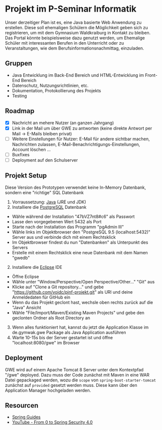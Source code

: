 # Projekt im P-Seminar Informatik

Unser derzeitiger Plan ist es, eine Java basierte Web Anwendung zu erstellen. Diese soll ehemaligen Schülern die Möglichkeit geben sich zu registrieren, um mit dem Gymnasium Waldkraiburg in Kontakt zu bleiben. Das Portal könnte beispielsweise dazu genutzt werden, um Ehemalige Schüler mit interessanten Berufen in den Unterricht oder zu Veranstaltungen, wie dem Berufsinformationsnachmittag, einzuladen.

## Gruppen
- Java Entwicklung im Back-End Bereich und HTML-Entwicklung im Front-End Bereich
- Datenschutz, Nutzungsrichtlinien, etc.
- Dokumentation, Protokollierung des Projekts
- Testing

## Roadmap
- [x] Nachricht an mehere Nutzer (an ganzen Jahrgang)
- [x] Link in der Mail um über GWE zu antworten (keine direkte Antwort per Mail -> E-Mails bleiben privat)
- [ ] Weitere Einstellungen für Nutzer: E-Mail für andere sichtbar machen, Nachrichten zulassen, E-Mail-Benachrichtigungs-Einstellungen, Account löschen ...
- [ ] Buxfixes
- [ ] Deployment auf den Schulserver

## Projekt Setup
Diese Version des Prototypen verwendet keine In-Memory Datenbank, sondern eine "richtige" SQL Datenbank

1. Vorraussetzung: [Java](http://www.oracle.com/technetwork/java/javase/downloads/index.html) (JRE und JDK)
3. Installiere die [PostgreSQL](http://www.enterprisedb.com/products-services-training/pgdownload#windows) Datenbank
  - Wähle während der Installation "47bVZ7nt8#c6" als Passwort
  - Lasse den vorgegebenen Wert 5432 als Port
  - Starte nach der Installation das Programm "pgAdmin III"
  - Wähle links im Objektbrowser den "PostgreSQL 9.5 (localhost:5432)" Server aus und verbinde dich mit einem Rechtsklick
  - Im Objektbrowser findest du nun "Datenbanken" als Unterpunkt des Servers
  - Erstelle mit einem Rechtsklick eine neue Datenbank mit dem Namen "gwedb"
2. Installiere die [Eclipse](https://www.eclipse.org/downloads/) IDE
  - Öffne Eclipse
  - Wähle unter "Window/Perspective/Open Perspective/Other..." "Git" aus
  - Klicke auf "Clone a Git repository..." und gebe "https://github.com/voidc/pinf-projekt.git" als URI und deine Anmeldedaten für GitHub ein
  - Wenn du das Projekt geclont hast, wechsle oben rechts zurück auf die "Java" Ansicht
  - Wähle "File/Import/Maven/Existing Maven Projects" und gebe den geclonten Ordner als Root Directory an
3. Wenn alles funktioniert hat, kannst du jetzt die Application Klasse im de.gymwak.gwe Package als Java Application ausführen
4. Warte 10-15s bis der Server gestartet ist und öffne "localhost:8080/gwe" im Browser

## Deployment
GWE wird auf einem Apache Tomcat 8 Server unter dem Kontextpfad "/gwe" deployed.
Dazu muss der Code zunächst mit Maven in eine WAR Datei gepackaged werden,
wozu die `scope` von `spring-boot-starter-tomcat` zunächst auf `provided` gesetzt werden muss.
Diese kann über den Application Manager hochgeladen werden.

## Resourcen
- [Spring Guides](https://spring.io/guides)
- [YouTube - From 0 to Spring Security 4.0](https://www.youtube.com/watch?v=TjlDbIIJBi8)
